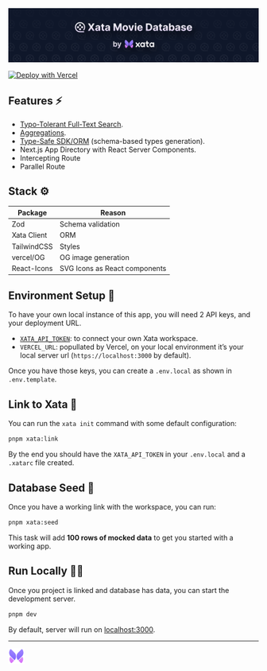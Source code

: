 <a href="https://xmdb.vercel.app" target="_blank">
  <img src="/public/xmdb-hero@2x.png" alt="Xata and XMDB logo" />
</a>

[![Deploy with Vercel](https://vercel.com/button)](https://vercel.com/new/clone?repository-url=https%3A%2F%2Fgithub.com%2Fxataio%2Fxmdb&integration-ids=oac_IDpMECDuYqBvAtu3wXXMQe0J&install-command=pnpm%20one-click)

## Features ⚡️

- [Typo-Tolerant Full-Text Search](https://xata.io/docs/api-guide/search).
- [Aggregations](https://xata.io/docs/sdk/aggregate).
- [Type-Safe SDK/ORM](https://github.com/xataio/client-ts/blob/main/packages/client/README.md) (schema-based types generation).
- Next.js App Directory with React Server Components.
- Intercepting Route
- Parallel Route

## Stack ⚙️

| Package     | Reason                        |
| ----------- | ----------------------------- |
| Zod         | Schema validation             |
| Xata Client | ORM                           |
| TailwindCSS | Styles                        |
| vercel/OG   | OG image generation           |
| React-Icons | SVG Icons as React components |

## Environment Setup 🧱

To have your own local instance of this app, you will need 2 API keys, and your deployment URL.

- [`XATA_API_TOKEN`](https://xata.io/docs/concepts/api-keys): to connect your own Xata workspace.
- `VERCEL_URL`: popullated by Vercel, on your local environment it’s your local server url (`https://localhost:3000` by default).

Once you have those keys, you can create a `.env.local` as shown in `.env.template`.

## Link to Xata 🦋

You can run the `xata init` command with some default configuration:

```sh
pnpm xata:link
```

By the end you should have the `XATA_API_TOKEN` in your `.env.local` and a `.xatarc` file created.

## Database Seed 🌱

Once you have a working link with the workspace, you can run:

```sh
pnpm xata:seed
```

This task will add **100 rows of mocked data** to get you started with a working app.

## Run Locally 🧑‍✈️

Once you project is linked and database has data, you can start the development server.

```sh
pnpm dev
```

By default, server will run on [localhost:3000](http://localhost:3000).

---

<a href="https://xata.io/" target="_blank">
  <img alt="Xata's logo" src="/public/xata-logo-primary@2x.png" width="32" />
</a>
